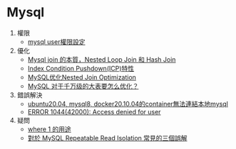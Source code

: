 # Mysql

1. 權限
   - [mysql user權限設定](https://www.digitalocean.com/community/tutorials/how-to-create-a-new-user-and-grant-permissions-in-mysql)
2. 優化
   - [Mysql join 的本質，Nested Loop Join 和 Hash Join](https://iter01.com/534354.html)
   - [Index Condition Pushdown(ICP)特性](https://kknews.cc/zh-tw/code/5razzo8.html)
   - [MySQL优化Nested Join Optimization](https://blog.csdn.net/ciqingloveless/article/details/83625899)
   - [MySQL 对于千万级的大表要怎么优化？](https://www.zhihu.com/question/19719997)
2. 錯誤解決
   - [ubuntu20.04, mysql8, docker20.10.04的container無法連結本地mysql](https://stackoverflow.com/questions/69175237/solved-nodejs-docker-container-cant-connect-to-mysql-on-host)
   - [ERROR 1044(42000): Access denied for user](https://blog.csdn.net/Carolinedy/article/details/81167772)
3. 疑問
   - [where 1 的用途](https://stackoverflow.com/questions/1983655/importance-of-where-1-in-mysql-queries)
   - [對於 MySQL Repeatable Read Isolation 常見的三個誤解](https://medium.com/@chester.yw.chu/%E5%B0%8D%E6%96%BC-mysql-repeatable-read-isolation-%E5%B8%B8%E8%A6%8B%E7%9A%84%E4%B8%89%E5%80%8B%E8%AA%A4%E8%A7%A3-7a9afbac65af)